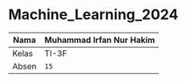 # Machine_Learning_2024

|Nama|Muhammad Irfan Nur Hakim |
|----------------|--------------------------|
|Kelas          |TI-3F  |
|Absen          |`15`|

